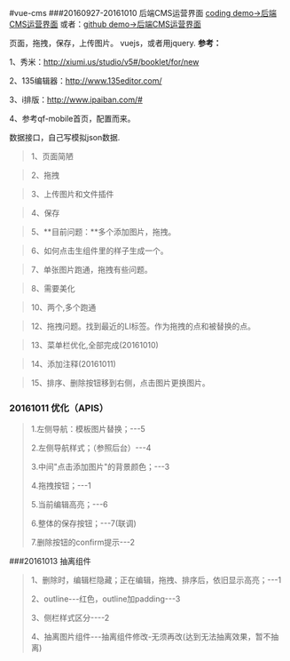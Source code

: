 #vue-cms
###20160927-20161010  后端CMS运营界面
[coding demo->后端CMS运营界面](http://rowboat.coding.me/cms)
或者：[github demo->后端CMS运营界面](http://lxchuan12.github.io/vue-cms)

页面，拖拽，保存，上传图片。
vuejs，或者用jquery.
**参考：**

1、秀米：http://xiumi.us/studio/v5#/booklet/for/new

2、135编辑器：http://www.135editor.com/

3、i排版：http://www.ipaiban.com/#

4、参考qf-mobile首页，配置而来。

数据接口，自己写模拟json数据.
>1、页面简陋

>2、拖拽

>3、上传图片和文件插件

>4、保存

>5、**目前问题：**多个添加图片，拖拽。

>6、如何点击生组件里的样子生成一个。

>7、单张图片跑通，拖拽有些问题。

>8、需要美化

>10、两个,多个跑通

>12、拖拽问题。找到最近的LI标签。作为拖拽的点和被替换的点。

>13、菜单栏优化,全部完成(20161010)

>14、添加注释(20161011)

>15、排序、删除按钮移到右侧，点击图片更换图片。

### 20161011 优化（APIS）
>1.左侧导航：模板图片替换；---5
>
>2.左侧导航样式；（参照后台）---4
>
>3.中间"点击添加图片"的背景颜色；---3
>
>4.拖拽按钮；---1
>
>5.当前编辑高亮；---6
>
>6.整体的保存按钮；---7(联调)
>
>7.删除按钮的confirm提示---2

###20161013 抽离组件
>1、删除时，编辑栏隐藏；正在编辑，拖拽、排序后，依旧显示高亮；---1
>
>2、outline---红色，outline加padding---3
>
>3、侧栏样式区分----2
>
>4、抽离图片组件---抽离组件修改-无须再改(达到无法抽离效果，暂不抽离)